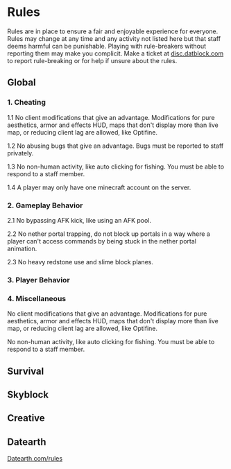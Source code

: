 # Rules

Rules are in place to ensure a fair and enjoyable experience for everyone. Rules may change at any time and any activity not listed here but that staff deems harmful can be punishable. Playing with rule-breakers without reporting them may make you complicit. Make a ticket at [disc.datblock.com](https://disc.datblock.com) to report rule-breaking or for help if unsure about the rules.

## Global

### 1. Cheating

1.1 No client modifications that give an advantage. Modifications for pure aesthetics, armor and effects HUD, maps that don't display more than live map, or reducing client lag are allowed, like Optifine.

1.2 No abusing bugs that give an advantage. Bugs must be reported to staff privately.

1.3 No non-human activity, like auto clicking for fishing. You must be able to respond to a staff member.

1.4 A player may only have one minecraft account on the server.

### 2. Gameplay Behavior

2.1 No bypassing AFK kick, like using an AFK pool.

2.2 No nether portal trapping, do not block up portals in a way where a player can't access commands by being stuck in the nether portal animation.

2.3 No heavy redstone use and slime block planes.

### 3. Player Behavior

### 4. Miscellaneous

No client modifications that give an advantage. Modifications for pure aesthetics, armor and effects HUD, maps that don't display more than live map, or reducing client lag are allowed, like Optifine.

No non-human activity, like auto clicking for fishing. You must be able to respond to a staff member.

## Survival

## Skyblock

## Creative

## Datearth

[Datearth.com/rules](https://datearth.com/rules)
